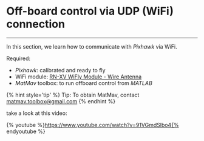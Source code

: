 # Off-board control via UDP (WiFi) connection



---
In this section, we learn how to communicate with *Pixhawk* via WiFi.

Required:
* *Pixhawk*: calibrated and ready to fly
* WiFi module: [RN-XV WiFly Module - Wire Antenna](https://www.sparkfun.com/products/10822)
* *MatMav* toolbox: to run offboard control from *MATLAB*

{% hint style='tip' %}
Tip: To obtain MatMav, contact matmav.toolbox@gmail.com 
{% endhint %}

take a look at this video:

{% youtube %}https://www.youtube.com/watch?v=91VGmdSlbo4{% endyoutube %}